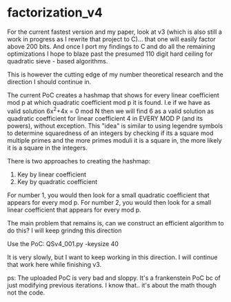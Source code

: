 # factorization_v4

For the current fastest version and my paper, look at v3 (which is also still a work in progress as I rewrite that project to C)... that one will easily factor above 200 bits. And once I port my findings to C and do all the remaining optimizations I hope to blaze past the presumed 110 digit hard ceiling for quadratic sieve - based algorithms.

This is however the cutting edge of my number theoretical research and the direction I should continue in.

The current PoC creates a hashmap that shows for every linear coefficient mod p at which quadratic coefficient mod p it is found.
I.e if we have as valid solution 6x<sup>2</sup>+4x = 0 mod N then we will find 6 as a valid solution as quadratic coefficient for linear coefficient 4 in EVERY MOD P (and its powers), without exception.
This "idea" is similar to using legendre symbols to determine squaredness of an integers by checking if its a square mod multiple primes and the more primes moduli it is a square in, the more likely it is a square in the integers.

There is two approaches to creating the hashmap:

1. Key by linear coefficient
2. Key by quadratic coefficient

For number 1, you would then look for a small quadratic coefficient that appears for every mod p.
For number 2, you would then look for a small linear coefficient that appears for every mod p.

The main problem that remains is, can we construct an efficient algorithm to do this? I will keep grindng this direction

Use the PoC: QSv4_001.py -keysize 40

It is very slowly, but I want to keep working in this direction. I will continue that work here while finishing v3.

ps: The uploaded PoC is very bad and sloppy. It's a frankenstein PoC bc of just modifying previous iterations. I know that.. it's about the math though not the code.
